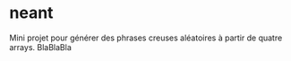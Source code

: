 # neant

Mini projet pour générer des phrases creuses aléatoires à partir de quatre arrays.
BlaBlaBla
